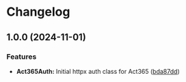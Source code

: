 # Changelog

## 1.0.0 (2024-11-01)


### Features

* **Act365Auth:** Initial httpx auth class for Act365 ([bda87dd](https://github.com/jobdoneright/act365/commit/bda87dd11539318a3d6aebd63e9a8fa55684dbbc))
